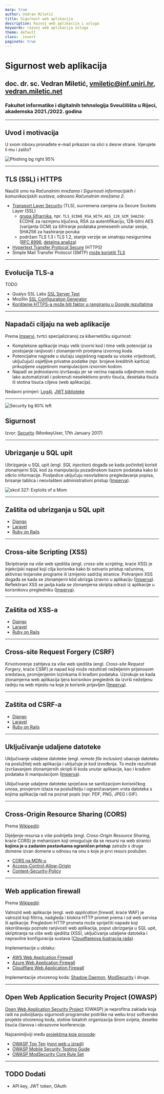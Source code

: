 ```yaml
---
marp: true
author: Vedran Miletić
title: Sigurnost web aplikacija
description: Razvoj web aplikacija i usluga
keywords: razvoj web aplikacija usluga
theme: default
class: _invert
paginate: true
---
```


# Sigurnost web aplikacija

## doc. dr. sc. Vedran Miletić, <vmiletic@inf.uniri.hr>, [vedran.miletic.net](https://vedran.miletic.net/)

### Fakultet informatike i digitalnih tehnologija Sveučilišta u Rijeci, akademska 2021./2022. godina

---

## Uvod i motivacija

U svom inboxu pronađete e-mail prikazan na slici s desne strane. Vjerujete li mu i zašto?

![Phishing bg right 95%](https://upload.wikimedia.org/wikipedia/commons/d/d0/PhishingTrustedBank.png)

---

## TLS (SSL) i HTTPS

Naučili smo na *Računalnim mrežama* i *Sigurnosti informacijskih i komunikacijskih sustava*, odnosno *Računalnim mrežama 2*:

- [Transport Layer Security](https://en.wikipedia.org/wiki/Transport_Layer_Security) (TLS), suvremena zamjena za Secure Sockets Layer (SSL)
    - [grupa šifrarnika](https://en.wikipedia.org/wiki/Cipher_suite), npr. `TLS_ECDHE_RSA_WITH_AES_128_GCM_SHA256`: ECDHE za razmjenu ključeva, RSA za autentifikaciju, 128-bitni AES (varijanta GCM) za šifriranje podataka prenesenih unutar sesije, SHA256 za hashiranje poruka
    - podržani TLS 1.3 i TLS 1.2, starije verzije se smatraju nesigurnima ([RFC 8996](https://datatracker.ietf.org/doc/html/rfc8996), [detaljna analiza](https://www.michalspacek.com/disable-tls-1.0-and-1.1-today))
- [Hypertext Transfer Protocol Secure](https://en.wikipedia.org/wiki/HTTPS) (HTTPS)
- Simple Mail Transfer Protocol (SMTP) [može koristiti TLS](https://en.wikipedia.org/wiki/Simple_Mail_Transfer_Protocol#Security_extensions)

---

## Evolucija TLS-a

TODO

- Qualys SSL Labs [SSL Server Test](https://www.ssllabs.com/ssltest/)
- Mozillin [SSL Configuration Generator](https://ssl-config.mozilla.org/)
- [Korištenje HTTPS-a može biti faktor u rangiranju u Google rezultatima](https://moz.com/blog/https-is-table-stakes-for-2020-seo)

---

## Napadači ciljaju na web aplikacije

Prema [Impervi](https://www.imperva.com/learn/application-security/application-security/), tvrtci specijaliziranoj za kibernetičku sigurnost:

- Kompleksne aplikacije imaju velik izvorni kod i time velik potencijal za postojanje ranjivosti i zlonamjernih promjena izvornog koda.
- Potencijalne nagrade u slučaju uspješnog napada su visoke vrijednosti, uključujući osjetljive privatne podatke (npr. brojeve kreditnih kartica) prikupljene uspješnom manipulacijom izvornim kodom.
- Napadi se jednostavno izvršavaju jer se većina napada odjednom može lako automatizirati i pokrenuti neselektivno protiv tisuća, desetaka tisuća ili stotina tisuća ciljeva (web aplikacija).

Nedavni primjeri: [Log4j](https://blog.cloudflare.com/inside-the-log4j2-vulnerability-cve-2021-44228/), [JWT biblioteke](https://auth0.com/blog/critical-vulnerabilities-in-json-web-token-libraries/)

---

![Security bg 80% left](https://www.monkeyuser.com/assets/images/2017/24-security.png)

## Sigurnost

Izvor: [Security](https://www.monkeyuser.com/2017/security/) (MonkeyUser, 17th January 2017)

---

## Ubrizganje u SQL upit

Ubrizganje u SQL upit (engl. *SQL injection*) događa se kada počinitelj koristi zlonamjerni SQL kod za manipulaciju pozadinskom bazom podataka kako bi otkrio informacije. Posljedice uključuju neovlašteno pregledavanje popisa, brisanje tablica i neovlašteni administrativni pristup ([Imperva](https://www.imperva.com/learn/application-security/sql-injection-sqli/)).

![xkcd 327: Exploits of a Mom](https://imgs.xkcd.com/comics/exploits_of_a_mom.png)

---

## Zaštita od ubrizganja u SQL upit

- [Django](https://docs.djangoproject.com/en/3.2/topics/security/#sql-injection-protection)
- [Laravel](https://laravel.com/docs/8.x/queries)
- [Ruby on Rails](https://guides.rubyonrails.org/security.html#injection)

---

## Cross-site Scripting (XSS)

Skriptiranje na više web sjedišta (engl. *cross-site scripting*, kraće XSS) je injekcijski napad koji cilja korisnike kako bi ostvario pristup računima, aktivirao trojanske programe ili izmijenio sadržaj stranice. Pohranjeni XSS događa se kada se zlonamjerni kôd ubrizga izravno u aplikaciju ([Imperva](https://www.imperva.com/learn/application-security/cross-site-scripting-xss-attacks/)). Reflektirani XSS se javlja kada se zlonamjerna skripta odrazi iz aplikacije u korisnikovu pregledniku ([Imperva](https://www.imperva.com/learn/application-security/reflected-xss-attacks/)).

---

## Zaštita od XSS-a

- [Django](https://docs.djangoproject.com/en/3.2/topics/security/#cross-site-scripting-xss-protection)
- [Laravel](https://laravel.com/docs/8.x/blade)
- [Ruby on Rails](https://guides.rubyonrails.org/security.html#cross-site-scripting-xss)

---

## Cross-site Request Forgery (CSRF)

Krivotvorenje zahtjeva za više web sjedišta (engl. *Cross-site Request Forgery*, kraće CSRF) je napad koji može rezultirati neželjenim prijenosom sredstava, promijenjenim lozinkama ili krađom podataka. Uzrokuje se kada zlonamjerna web aplikacija tjera korisnikov preglednik da izvrši neželjenu radnju na web mjestu na koje je korisnik prijavljen ([Imperva](https://www.imperva.com/learn/application-security/csrf-cross-site-request-forgery/)).

---

## Zaštita od CSRF-a

- [Django](https://docs.djangoproject.com/en/3.2/topics/security/#cross-site-request-forgery-csrf-protection)
- [Laravel](https://laravel.com/docs/8.x/csrf)
- [Ruby on Rails](https://guides.rubyonrails.org/security.html#csrf-countermeasures)

---

## Uključivanje udaljene datoteke

Uključivanje udaljene datoteke (engl. *remote file inclusion*) ubacuje datoteku na poslužitelj web aplikacija i uključuje je kod izvođenja. To može rezultirati izvršavanjem zlonamjernih skripti ili koda unutar aplikacije, kao i krađom podataka ili manipulacijom ([Imperva](https://www.imperva.com/learn/application-security/rfi-remote-file-inclusion/)).

Uključivanje udaljene datoteke sprječava se sanitizacijom korisničkog unosa, provjerom izlaza na poslužitelju i ograničavanjem vrsta datoteka s kojima aplikacija radi na poznat popis (npr. PDF, PNG, JPEG i GIF).

---

## Cross-Origin Resource Sharing (CORS)

Prema [Wikipediji](https://en.wikipedia.org/wiki/Cross-origin_resource_sharing):

Dijeljenje resursa s više podrijetla (engl. *Cross-Origin Resource Sharing*, kraće CORS) je mehanizam koji omogućuje da se resursi na web stranici **kojima je u zadanim postavkama ograničen pristup** zatraže s druge domene izvan domene u odnosu na onu s koje je prvi resurs poslužen.

- [CORS na MDN-u](https://developer.mozilla.org/en-US/docs/Web/HTTP/CORS)
- [Access-Control-Allow-Origin](https://developer.mozilla.org/en-US/docs/Web/HTTP/Headers/Access-Control-Allow-Origin)
- [Content-Security-Policy](https://developer.mozilla.org/en-US/docs/Web/HTTP/Headers/Content-Security-Policy)

---

## Web application firewall

Prema [Wikipediji](https://en.wikipedia.org/wiki/Web_application_firewall):

Vatrozid web aplikacije (engl. *web application firewall*, kraće WAF) je vatrozid koji filtrira, nadgleda i blokira HTTP promet prema i od web servisa ili aplikacije. Pregledom HTTP prometa može spriječiti napade koji iskorištavaju poznate ranjivosti web aplikacija, poput ubrizganja u SQL upit, skriptiranja na više web sjedišta (XSS), uključivanja udaljene datoteka i nepravilne konfiguracija sustava ([Cloudflareova ilustracija rada](https://www.cloudflare.com/learning/ddos/glossary/web-application-firewall-waf/)).

Implementacije u oblaku:

- [AWS Web Application Firewall](https://aws.amazon.com/waf/)
- [Azure Web Application Firewall](https://azure.microsoft.com/en-us/services/web-application-firewall/)
- [Cloudflare Web Application Firewall](https://www.cloudflare.com/waf/)

Implementacije otvorenog koda: [Shadow Daemon](https://shadowd.zecure.org/), [ModSecurity](https://www.modsecurity.org/) i druge.

---

## Open Web Application Security Project (OWASP)

[Open Web Application Security Project](https://owasp.org/) (OWASP) je neprofitna zaklada koja radi na poboljšanju sigurnosti programske podrške na webu kroz softverske projekte otvorenog koda, stotine lokalnih organizacija širom svijeta, desetke tisuća članova i obrazovne konferencije.

Najzanimljiviji među [projektima koje provode](https://owasp.org/projects/):

- [OWASP Top Ten](https://owasp.org/www-project-top-ten/) ([novi web u izradi](https://www.owasptopten.org/))
- [OWASP Mobile Security Testing Guide](https://owasp.org/www-project-mobile-security-testing-guide/)
- [OWASP ModSecurity Core Rule Set](https://owasp.org/www-project-modsecurity-core-rule-set/)

---

## TODO Dodati

- API key, JWT token, OAuth
